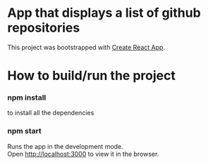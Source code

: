 # App that displays a list of github repositories

This project was bootstrapped with [Create React App](https://github.com/facebook/create-react-app).

# How to build/run the project

### npm install 
to install all the dependencies

### npm start
Runs the app in the development mode.<br />
Open [http://localhost:3000](http://localhost:3000) to view it in the browser.
